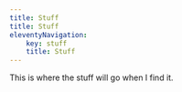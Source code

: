 ```yaml
---
title: Stuff
title: Stuff
eleventyNavigation:
    key: stuff
    title: Stuff
---
```


This is where the stuff will go when I find it.